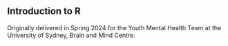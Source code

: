 ## Introduction to R

Originally delivered in Spring 2024 for the Youth Mental Health Team at the University of Sydney, Brain and Mind Centre.
